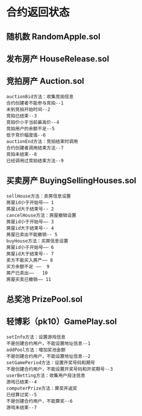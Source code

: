 # 合约返回状态
## 随机数  RandomApple.sol

## 发布房产 HouseRelease.sol


## 竞拍房产 Auction.sol
    auctionBid方法：收集竞拍信息
    合约创建者不能参与竞拍--1
    未到竞拍开始时间--2
    竞拍已结束--3
    竞拍价小于当前最高价--4
    竞拍用户的余额不足--5
    低于竞价幅度值--6
    auctionEnd方法：竞拍结束时调用
    合约创建者调用结束方法--7
    竞拍未结束--8
    已经调用过竞拍结束方法--9

## 买卖房产 BuyingSellingHouses.sol
    sellHouse方法：卖房信息设置
    房屋id小于开始号—— 1
    房屋id大于结束号-- 2
    cancelHouse方法：房屋撤销设置
    房屋id小于开始号—— 3
    房屋id大于结束号-- 4
    房屋已卖出不能撤销-- 5
    buyHouse方法：买房信息设置
    房屋id小于开始号—— 6
    房屋id大于结束号-- 7
    卖方不能买入房产—— 8
    买方余额不足 ——  9
    房产已卖出——   10
    房屋买卖已撤销—— 11

## 总奖池 PrizePool.sol



## 轻博彩（pk10）GamePlay.sol

    setInfo方法：设置游戏信息
    不是创建合约用户，不能设置地址信息--1
    addPool方法：增加奖池金额
    不是创建合约用户，不能设置地址信息--2
    setGamePeriod方法：设置开奖号码和期号
    不是创建合约用户，不能设置开奖号码和开奖期号--3
    userBetting方法：收集用户投注信息
    游戏已结束--4
    computerPrize方法：算奖并返奖
    已经算过奖--5
    不是创建合约用户，不能算奖--6
    游戏未结束--7
